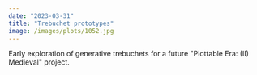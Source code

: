 ```yaml
---
date: "2023-03-31"
title: "Trebuchet prototypes"
image: /images/plots/1052.jpg
---
```


Early exploration of generative trebuchets for a future "Plottable Era: (II) Medieval" project.